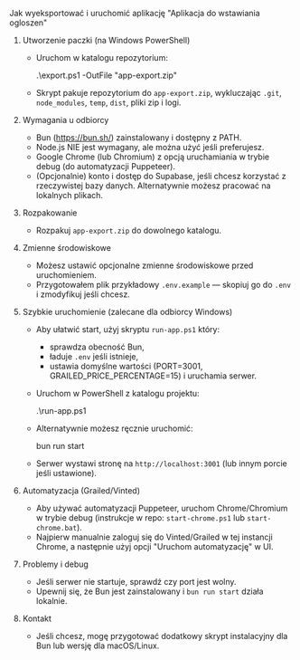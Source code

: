 Jak wyeksportować i uruchomić aplikację "Aplikacja do wstawiania ogloszen"

1) Utworzenie paczki (na Windows PowerShell)

   - Uruchom w katalogu repozytorium:

     .\export.ps1 -OutFile "app-export.zip"

   - Skrypt pakuje repozytorium do `app-export.zip`, wykluczając `.git`, `node_modules`, `temp`, `dist`, pliki zip i logi.

2) Wymagania u odbiorcy

   - Bun (https://bun.sh/) zainstalowany i dostępny z PATH.
   - Node.js NIE jest wymagany, ale można użyć jeśli preferujesz.
   - Google Chrome (lub Chromium) z opcją uruchamiania w trybie debug (do automatyzacji Puppeteer).
   - (Opcjonalnie) konto i dostęp do Supabase, jeśli chcesz korzystać z rzeczywistej bazy danych. Alternatywnie możesz pracować na lokalnych plikach.

3) Rozpakowanie

   - Rozpakuj `app-export.zip` do dowolnego katalogu.

4) Zmienne środowiskowe

    - Możesz ustawić opcjonalne zmienne środowiskowe przed uruchomieniem.
    - Przygotowałem plik przykładowy `.env.example` — skopiuj go do `.env` i zmodyfikuj jeśli chcesz.

5) Szybkie uruchomienie (zalecane dla odbiorcy Windows)

    - Aby ułatwić start, użyj skryptu `run-app.ps1` który:
       - sprawdza obecność Bun,
       - ładuje `.env` jeśli istnieje,
       - ustawia domyślne wartości (PORT=3001, GRAILED_PRICE_PERCENTAGE=15) i uruchamia serwer.

    - Uruchom w PowerShell z katalogu projektu:

       .\run-app.ps1

    - Alternatywnie możesz ręcznie uruchomić:

       bun run start

    - Serwer wystawi stronę na `http://localhost:3001` (lub innym porcie jeśli ustawione).

6) Automatyzacja (Grailed/Vinted)

   - Aby używać automatyzacji Puppeteer, uruchom Chrome/Chromium w trybie debug (instrukcje w repo: `start-chrome.ps1` lub `start-chrome.bat`).
   - Najpierw manualnie zaloguj się do Vinted/Grailed w tej instancji Chrome, a następnie użyj opcji "Uruchom automatyzację" w UI.

7) Problemy i debug

   - Jeśli serwer nie startuje, sprawdź czy port jest wolny.
   - Upewnij się, że Bun jest zainstalowany i `bun run start` działa lokalnie.

8) Kontakt

   - Jeśli chcesz, mogę przygotować dodatkowy skrypt instalacyjny dla Bun lub wersję dla macOS/Linux.
